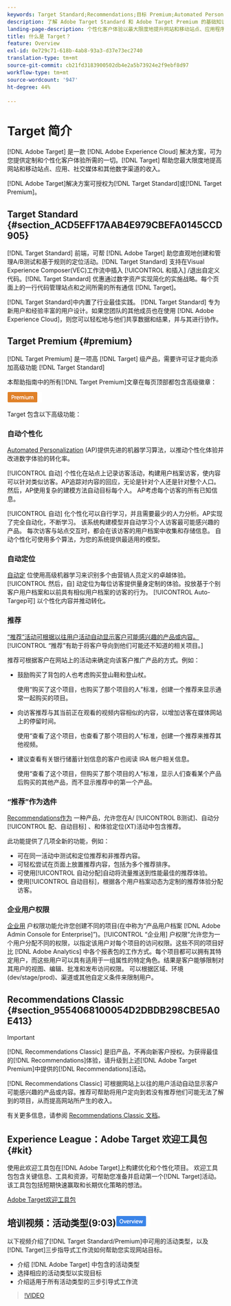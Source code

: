 ```yaml
---
keywords: Target Standard;Recommendations;目标 Premium;Automated Personalization；自动目标；自动目标；权限；什么是adobe目标;
description: 了解 Adobe Target Standard 和 Adobe Target Premium 的基础知识。Target Premium 包含标准产品中不提供的高级功能。
landing-page-description: 个性化客户体验以最大限度地提升网站和移动站点、应用程序、社交媒体和其他数字渠道的收入。
title: 什么是 Target？
feature: Overview
exl-id: 0e729c71-618b-4ab8-93a3-d37e73ec2740
translation-type: tm+mt
source-git-commit: cb21fd3183900502db4e2a5b73924e2f9ebf8d97
workflow-type: tm+mt
source-wordcount: '947'
ht-degree: 44%

---
```


# Target 简介

[!DNL Adobe Target] 是一款 [!DNL Adobe Experience Cloud] 解决方案，可为您提供定制和个性化客户体验所需的一切。[!DNL Target] 帮助您最大限度地提高网站和移动站点、应用、社交媒体和其他数字渠道的收入。

[!DNL Adobe Target]解决方案可授权为[!DNL Target Standard]或[!DNL Target Premium]。

## Target Standard {#section_ACD5EFF17AAB4E979CBEFA0145CCD905}

[!DNL Target Standard] 前端，可帮 [!DNL Adobe Target] 助您直观地创建和管理A/B测试和基于规则的定位活动。[!DNL Target Standard] 支持在Visual Experience Composer(VEC)工作流中插入 [!UICONTROL 和插入] /退出自定义代码。[!DNL Target Standard] 优惠通过数字资产实现简化的实施战略。每个页面上的一行代码管理站点和之间所需的所有通信 [!DNL Target]。

[!DNL Target Standard]中内置了行业最佳实践。 [!DNL Target Standard] 专为新用户和经验丰富的用户设计。如果您团队的其他成员也在使用 [!DNL Adobe Experience Cloud]，则您可以轻松地与他们共享数据和结果，并与其进行协作。

## Target Premium {#premium}

[!DNL Target Premium] 是一项高 [!DNL Target] 级产品，需要许可证才能向添加高级功能 [!DNL Target Standard]

本帮助指南中的所有[!DNL Target Premium]文章在每页顶部都包含高级徽章：

![Premium 徽章](/help/assets/premium.png)

Target 包含以下高级功能：

### 自动个性化

[Automated Personalization](/help/c-activities/t-automated-personalization/automated-personalization.md#task_8AAF837796D74CF893CA2F88BA1491C9) (AP)提供先进的机器学习算法，以推动个性化体验并改进数字体验的转化率。

[!UICONTROL 自动] 个性化在站点上记录访客活动，构建用户档案访客，使内容可以针对类似访客。AP追踪对内容的回应，无论是针对个人还是针对整个人口。 然后，AP使用复杂的建模方法自动目标每个人。 AP考虑每个访客的所有已知信息。

[!UICONTROL 自动] 化个性化可以自行学习，并且需要最少的人力分析。AP实现了完全自动化，不断学习。 该系统构建模型并自动学习个人访客最可能感兴趣的产品。 每次访客与站点交互时，都会在该访客的用户档案中收集和存储信息。 自动个性化可使用多个算法，为您的系统提供最适用的模型。

### 自动定位

[自动定](/help/c-activities/auto-target/auto-target-to-optimize.md) 位使用高级机器学习来识别多个由营销人员定义的卓越体验。[!UICONTROL 然后，自] 动定位为每位访客提供量身定制的体验。投放基于个别客户用户档案和以前具有相似用户档案的访客的行为。 [!UICONTROL Auto-Targep可] 以个性化内容并推动转化。

### 推荐

[“推荐”活动可根据以往用户活动自动显示客户可能感兴趣的产品或内容。](/help/c-recommendations/recommendations.md#concept_7556C8A4543942F2A77B13A29339C0C0)[!UICONTROL “推荐”有助于将客户导向到他们可能还不知道的相关项目。]

推荐可根据客户在网站上的活动来确定向该客户推广产品的方式。例如：

* 鼓励购买了背包的人也考虑购买登山鞋和登山杖。

   使用“购买了这个项目，也购买了那个项目的人”标准，创建一个推荐来显示通常一起购买的项目。

* 向访客推荐与其当前正在观看的视频内容相似的内容，以增加访客在媒体网站上的停留时间。

   使用“查看了这个项目，也查看了那个项目的人”标准，创建一个推荐来推荐其他视频。

* 建议查看有关银行储蓄计划信息的客户也阅读 IRA 帐户相关信息。

   使用“查看了这个项目，但购买了那个项目的人”标准，显示人们查看某个产品后购买的其他产品，而不显示推荐中的第一个产品。

### “推荐”作为选件

[Recommendations作为](/help/c-recommendations/recommendations-as-an-offer.md) 一种产品，允许您在A/ [!UICONTROL B测试]、自动分 [!UICONTROL 配、自动目标]   、和体验定位(XT)活动中包含推荐。

此功能提供了几项全新的功能，例如：

* 可在同一活动中测试和定位推荐和非推荐内容。
* 可轻松尝试在页面上放置推荐内容，包括为多个推荐排序。
* 可使用[!UICONTROL 自动分配]自动将流量推送到性能最佳的推荐体验。
* 使用[!UICONTROL 自动目标]，根据各个用户档案动态为定制的推荐体验分配访客。

### 企业用户权限

[企业用](/help/administrating-target/c-user-management/property-channel/property-channel.md#concept_E396B16FA2024ADBA27BC056138F9838) 户权限功能允许您创建不同的项目(在中称为“产品用户档案 [!DNL Adobe Admin Console for Enterprise]”)。[!UICONTROL “企业用] 户权限”允许您为一个用户分配不同的权限，以指定该用户对每个项目的访问权限。这些不同的项目好比 [!DNL Adobe Analytics] 中各个报表包的工作方式。每个项目都可以拥有其特定用户，而这些用户可以具有适用于一组属性的特定角色。结果是客户能够限制对其用户的视图、编辑、批准和发布访问权限。 可以根据区域、环境(dev/stage/prod)、渠道或其他自定义条件来限制用户。

## Recommendations Classic {#section_9554068100054D2DBDB298CBE5A0E413}

>[!IMPORTANT]
>
>[!DNL Recommendations Classic] 是旧产品，不再向新客户授权。为获得最佳的[!DNL Recommendations]体验，请升级到上述[!DNL Adobe Target Premium]中提供的[!DNL Recommendations]活动。

[!DNL Recommendations Classic] 可根据网站上以往的用户活动自动显示客户可能感兴趣的产品或内容。推荐可帮助将用户定向到若没有推荐他们可能无法了解到的项目，从而提高网站所产生的收入。

有关更多信息，请参阅 [Recommendations Classic 文档](/help/assets/adobe-recommendations-classic.pdf)。

## Experience League：Adobe Target 欢迎工具包 {#kit}

使用此欢迎工具包在[!DNL Adobe Target]上构建优化和个性化项目。 欢迎工具包包含关键信息、工具和资源，可帮助您准备并启动第一个[!DNL Target]活动。 该工具包包括短期快速赢取和长期优化策略的想法。

[Adobe Target欢迎工具包](https://expleague.azureedge.net/pdf/Adobe-Target-Welcome-Kit.pdf)

## 培训视频：活动类型(9:03)![概述徽章](/help/assets/overview.png)

以下视频介绍了[!DNL Target Standard/Premium]中可用的活动类型，以及[!DNL Target]三步指导式工作流如何帮助您实现网站目标。

* 介绍 [!DNL Adobe Target] 中包含的活动类型
* 选择相应的活动类型以实现目标
* 介绍适用于所有活动类型的三步引导式工作流

>[!VIDEO](https://video.tv.adobe.com/v/17386)
